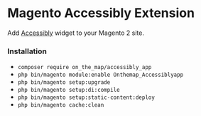 # Magento Accessibly Extension

Add [Accessibly](https://accessiblyapp.com) widget to your Magento 2 site.

### Installation

* `composer require on_the_map/accessibly_app`
* `php bin/magento module:enable Onthemap_Accessiblyapp`
* `php bin/magento setup:upgrade`
* `php bin/magento setup:di:compile`
* `php bin/magento setup:static-content:deploy`
* `php bin/magento cache:clean`
